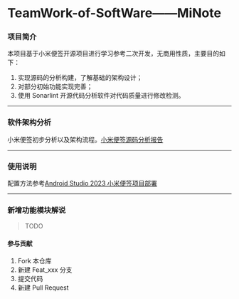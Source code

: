 ﻿# TeamWork-of-SoftWare——MiNote

### 项目简介
本项目基于小米便签开源项目进行学习参考二次开发，无商用性质，主要目的如下：

1. 实现源码的分析构建，了解基础的架构设计；
2. 对部分初始功能实现完善；
3. 使用 Sonarlint 开源代码分析软件对代码质量进行修改检测。

-------------------------------------

### 软件架构分析
小米便签初步分析以及架构流程。[小米便签源码分析报告](./app/README.md)

-------------------------------------

### 使用说明
配置方法参考[Android Studio 2023 小米便签项目部署](https://blog.csdn.net/qq_61115762/article/details/136758376)
     
-------------------------------------

### 新增功能模块解说
> TODO
 
#### 参与贡献

1.  Fork 本仓库
2.  新建 Feat_xxx 分支
3.  提交代码
4.  新建 Pull Request

